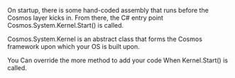 On startup, there is some hand-coded assembly that runs before the Cosmos layer kicks in. From there, the C# entry point Cosmos.System.Kernel.Start() is called.

Cosmos.System.Kernel is an abstract class that forms the Cosmos framework upon which your OS is built upon.

You Can override the more method to add your code When Kernel.Start() is called.
